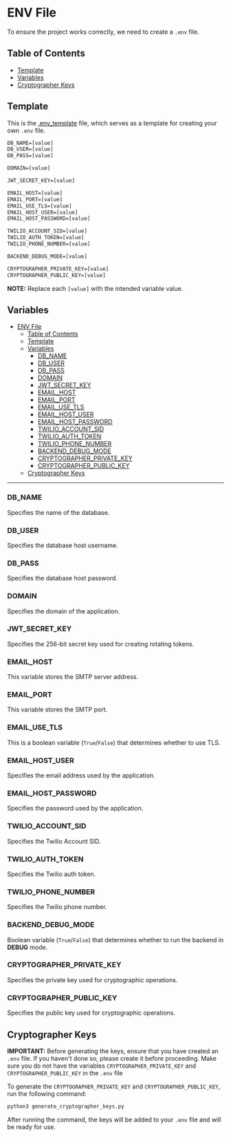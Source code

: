 # ENV File

To ensure the project works correctly, we need to create a `.env` file.

## Table of Contents

- [Template](#template)
- [Variables](#variables)
- [Cryptographer Keys](#cryptographer-keys)

## Template

This is the [.env_template](.env_template) file, which serves as a template for creating your own `.env` file.

```txt
DB_NAME=[value]
DB_USER=[value]
DB_PASS=[value]

DOMAIN=[value]

JWT_SECRET_KEY=[value]

EMAIL_HOST=[value]
EMAIL_PORT=[value]
EMAIL_USE_TLS=[value]
EMAIL_HOST_USER=[value]
EMAIL_HOST_PASSWORD=[value] 

TWILIO_ACCOUNT_SID=[value]
TWILIO_AUTH_TOKEN=[value]
TWILIO_PHONE_NUMBER=[value]

BACKEND_DEBUG_MODE=[value]

CRYPTOGRAPHER_PRIVATE_KEY=[value]
CRYPTOGRAPHER_PUBLIC_KEY=[value]
```

**NOTE:** Replace each `[value]` with the intended variable value.

## Variables

- [ENV File](#env-file)
  - [Table of Contents](#table-of-contents)
  - [Template](#template)
  - [Variables](#variables)
    - [DB\_NAME](#db_name)
    - [DB\_USER](#db_user)
    - [DB\_PASS](#db_pass)
    - [DOMAIN](#domain)
    - [JWT\_SECRET\_KEY](#jwt_secret_key)
    - [EMAIL\_HOST](#email_host)
    - [EMAIL\_PORT](#email_port)
    - [EMAIL\_USE\_TLS](#email_use_tls)
    - [EMAIL\_HOST\_USER](#email_host_user)
    - [EMAIL\_HOST\_PASSWORD](#email_host_password)
    - [TWILIO\_ACCOUNT\_SID](#twilio_account_sid)
    - [TWILIO\_AUTH\_TOKEN](#twilio_auth_token)
    - [TWILIO\_PHONE\_NUMBER](#twilio_phone_number)
    - [BACKEND\_DEBUG\_MODE](#backend_debug_mode)
    - [CRYPTOGRAPHER\_PRIVATE\_KEY](#cryptographer_private_key)
    - [CRYPTOGRAPHER\_PUBLIC\_KEY](#cryptographer_public_key)
  - [Cryptographer Keys](#cryptographer-keys)

---

### DB_NAME

Specifies the name of the database.

### DB_USER

Specifies the database host username.

### DB_PASS

Specifies the database host password.

### DOMAIN

Specifies the domain of the application.

### JWT_SECRET_KEY

Specifies the 256-bit secret key used for creating rotating tokens.

### EMAIL_HOST

This variable stores the SMTP server address.

### EMAIL_PORT

This variable stores the SMTP port.

### EMAIL_USE_TLS

This is a boolean variable (`True`/`False`) that determines whether to use TLS.

### EMAIL_HOST_USER

Specifies the email address used by the application.

### EMAIL_HOST_PASSWORD

Specifies the password used by the application.

### TWILIO_ACCOUNT_SID

Specifies the Twilio Account SID.

### TWILIO_AUTH_TOKEN

Specifies the Twilio auth token.

### TWILIO_PHONE_NUMBER

Specifies the Twilio phone number.

### BACKEND_DEBUG_MODE

Boolean variable (`True`/`False`) that determines whether to run the backend in **DEBUG** mode.

### CRYPTOGRAPHER_PRIVATE_KEY

Specifies the private key used for cryptographic operations.

### CRYPTOGRAPHER_PUBLIC_KEY

Specifies the public key used for cryptographic operations.

## Cryptographer Keys

**IMPORTANT:** Before generating the keys, ensure that you have created an `.env` file. If you haven't done so, please create it before proceeding. Make sure you do not have the variables `CRYPTOGRAPHER_PRIVATE_KEY` and `CRYPTOGRAPHER_PUBLIC_KEY` in the `.env` file

To generate the `CRYPTOGRAPHER_PRIVATE_KEY` and `CRYPTOGRAPHER_PUBLIC_KEY`, run the following command:

```bash
python3 generate_cryptographer_keys.py
```

After running the command, the keys will be added to your `.env` file and will be ready for use.

